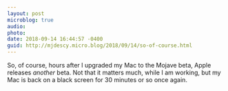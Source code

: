 ```yaml
---
layout: post
microblog: true
audio: 
photo: 
date: 2018-09-14 16:44:57 -0400
guid: http://mjdescy.micro.blog/2018/09/14/so-of-course.html
---
```

So, of course, hours after I upgraded my Mac to the Mojave beta, Apple releases _another_ beta. Not that it matters much, while I am working, but my Mac is back on a black screen for 30 minutes or so once again.
